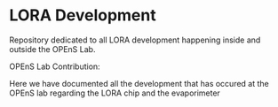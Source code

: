 # LORA Development 
Repository dedicated to all LORA development happening inside and outside the OPEnS Lab. 

OPEnS Lab Contribution:

Here we have documented all the development that has occured at the OPEnS lab regarding the LORA chip and the evaporimeter
